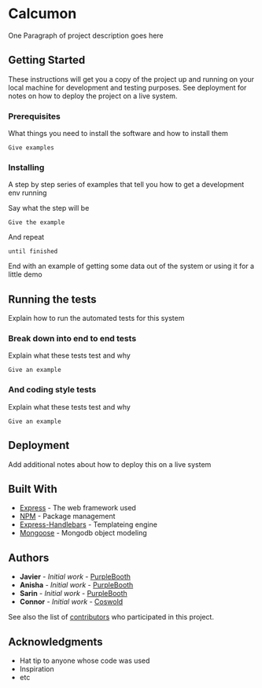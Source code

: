 # Calcumon

One Paragraph of project description goes here

## Getting Started

These instructions will get you a copy of the project up and running on your local machine for development and testing purposes. See deployment for notes on how to deploy the project on a live system.

### Prerequisites

What things you need to install the software and how to install them

```
Give examples
```

### Installing

A step by step series of examples that tell you how to get a development env running

Say what the step will be

```
Give the example
```

And repeat

```
until finished
```

End with an example of getting some data out of the system or using it for a little demo

## Running the tests

Explain how to run the automated tests for this system

### Break down into end to end tests

Explain what these tests test and why

```
Give an example
```

### And coding style tests

Explain what these tests test and why

```
Give an example
```

## Deployment

Add additional notes about how to deploy this on a live system

## Built With

* [Express](https://expressjs.com/) - The web framework used
* [NPM](https://www.npmjs.com/) - Package management
* [Express-Handlebars](https://github.com/ericf/express-handlebars) - Templateing engine
* [Mongoose](https://mongoosejs.com/) - Mongodb object modeling

## Authors

* **Javier** - *Initial work* - [PurpleBooth](https://github.com/PurpleBooth)
* **Anisha** - *Initial work* - [PurpleBooth](https://github.com/PurpleBooth)
* **Sarin** - *Initial work* - [PurpleBooth](https://github.com/PurpleBooth)
* **Connor** - *Initial work* - [Coswold](https://github.com/Coswold)

See also the list of [contributors](https://github.com/Coswold/Calcumon/graphs/contributors) who participated in this project.

## Acknowledgments

* Hat tip to anyone whose code was used
* Inspiration
* etc

